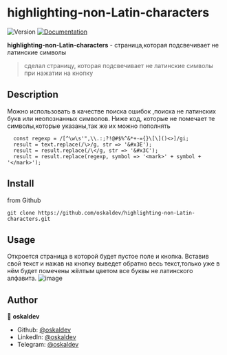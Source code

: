 # highlighting-non-Latin-characters
<p>
  <img alt="Version" src="https://img.shields.io/badge/version-1.0.0-blue.svg?cacheSeconds=2592000" />
  <a href="https://github.com/oskaldev/random-colors#readme" target="_blank">
    <img alt="Documentation" src="https://img.shields.io/badge/documentation-yes-brightgreen.svg" />
  </a>
</p>

**highlighting-non-Latin-characters** - страница,которая подсвечивает не латинские символы
> сделал страницу, которая подсвечивает не латинские символы при нажатии на кнопку

## Description
Можно использовать в качестве поиска ошибок ,поиска не латинских букв или неопознанных символов.
Ниже код, которые не помечает те символы,которые указаны,так же их можно пополнять
```st
  const regexp = /[^\w\s'",\\.:;?!@#$%^&*+-={}\[\]()<>]/gi;
  result = text.replace(/\>/g, str => '&#x3E');
  result = result.replace(/\</g, str => '&#x3C');
  result = result.replace(regexp, symbol => '<mark>' + symbol + '</mark>');
```

## Install
from Github
```Github
git clone https://github.com/oskaldev/highlighting-non-Latin-characters.git
```
## Usage
Откроется страница в которой будет пустое поле и кнопка.
Вставив свой текст и нажав на кнопку выведет обратно весь текст,только уже в нём будет помечены жёлтым цветом все буквы не латинского алфавита. 
![image](https://user-images.githubusercontent.com/67880047/225928522-a26afc05-fb66-45fc-b1c4-87491e72b18e.png)
## Author

👤 **oskaldev**

* Github: [@oskaldev](https://github.com/oskaldev)
* LinkedIn: [@oskaldev](https://linkedin.com/in/oskaldev)
* Telegram: [@oskaldev](https://t.me/oskaldev)

